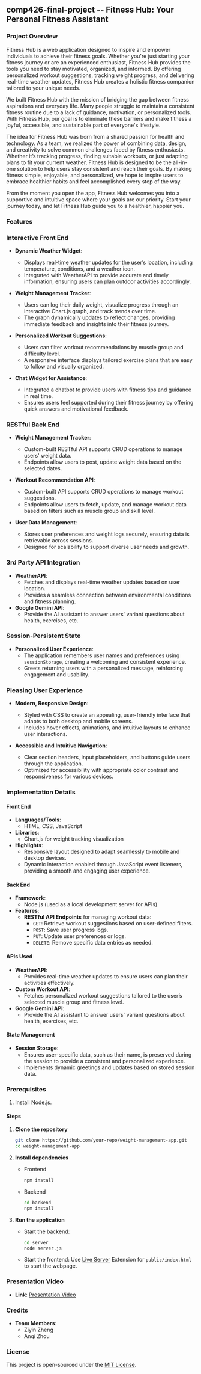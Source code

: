 
## comp426-final-project -- Fitness Hub: Your Personal Fitness Assistant


### Project Overview

Fitness Hub is a web application designed to inspire and empower individuals to achieve their fitness goals. Whether you're just starting your fitness journey or are an experienced enthusiast, Fitness Hub provides the tools you need to stay motivated, organized, and informed. By offering personalized workout suggestions, tracking weight progress, and delivering real-time weather updates, Fitness Hub creates a holistic fitness companion tailored to your unique needs.

We built Fitness Hub with the mission of bridging the gap between fitness aspirations and everyday life. Many people struggle to maintain a consistent fitness routine due to a lack of guidance, motivation, or personalized tools. With Fitness Hub, our goal is to eliminate these barriers and make fitness a joyful, accessible, and sustainable part of everyone's lifestyle.

The idea for Fitness Hub was born from a shared passion for health and technology. As a team, we realized the power of combining data, design, and creativity to solve common challenges faced by fitness enthusiasts. Whether it’s tracking progress, finding suitable workouts, or just adapting plans to fit your current weather, Fitness Hub is designed to be the all-in-one solution to help users stay consistent and reach their goals. By making fitness simple, enjoyable, and personalized, we hope to inspire users to embrace healthier habits and feel accomplished every step of the way.

From the moment you open the app, Fitness Hub welcomes you into a supportive and intuitive space where your goals are our priority. Start your journey today, and let Fitness Hub guide you to a healthier, happier you.


### Features

### Interactive Front End
- **Dynamic Weather Widget**:
  - Displays real-time weather updates for the user’s location, including temperature, conditions, and a weather icon.
  - Integrated with WeatherAPI to provide accurate and timely information, ensuring users can plan outdoor activities accordingly.
  
- **Weight Management Tracker**:
  - Users can log their daily weight, visualize progress through an interactive Chart.js graph, and track trends over time.
  - The graph dynamically updates to reflect changes, providing immediate feedback and insights into their fitness journey.

- **Personalized Workout Suggestions**:
  - Users can filter workout recommendations by muscle group and difficulty level.
  - A responsive interface displays tailored exercise plans that are easy to follow and visually organized.

- **Chat Widget for Assistance**:
  - Integrated a chatbot to provide users with fitness tips and guidance in real time.
  - Ensures users feel supported during their fitness journey by offering quick answers and motivational feedback.


### RESTful Back End
- **Weight Management Tracker**:
  -  Custom-built RESTful API supports CRUD operations to manage users' weight data.
  - Endpoints allow users to post, update weight data based on the selected dates.


- **Workout Recommendation API**:
  - Custom-built API supports CRUD operations to manage workout suggestions.
  - Endpoints allow users to fetch, update, and manage workout data based on filters such as muscle group and skill level.

- **User Data Management**:
  - Stores user preferences and weight logs securely, ensuring data is retrievable across sessions.
  - Designed for scalability to support diverse user needs and growth.


### 3rd Party API Integration
- **WeatherAPI**:
  - Fetches and displays real-time weather updates based on user location.
  - Provides a seamless connection between environmental conditions and fitness planning.
- **Google Gemini API**:
  - Provide the AI assistant to answer users' variant questions about health, exercises, etc.


### Session-Persistent State
- **Personalized User Experience**:
  - The application remembers user names and preferences using `sessionStorage`, creating a welcoming and consistent experience.
  - Greets returning users with a personalized message, reinforcing engagement and usability.


### Pleasing User Experience
- **Modern, Responsive Design**:
  - Styled with CSS to create an appealing, user-friendly interface that adapts to both desktop and mobile screens.
  - Includes hover effects, animations, and intuitive layouts to enhance user interactions.

- **Accessible and Intuitive Navigation**:
  - Clear section headers, input placeholders, and buttons guide users through the application.
  - Optimized for accessibility with appropriate color contrast and responsiveness for various devices.


### Implementation Details

#### Front End
- **Languages/Tools**:  
  - HTML, CSS, JavaScript
- **Libraries**:  
  - Chart.js for weight tracking visualization
- **Highlights**:  
  - Responsive layout designed to adapt seamlessly to mobile and desktop devices.  
  - Dynamic interaction enabled through JavaScript event listeners, providing a smooth and engaging user experience.

#### Back End
- **Framework**:  
  - Node.js (used as a local development server for APIs)
- **Features**:  
  - **RESTful API Endpoints** for managing workout data:  
    - `GET`: Retrieve workout suggestions based on user-defined filters.  
    - `POST`: Save user progress logs.  
    - `PUT`: Update user preferences or logs.  
    - `DELETE`: Remove specific data entries as needed.

#### APIs Used
- **WeatherAPI**:  
  - Provides real-time weather updates to ensure users can plan their activities effectively.  
- **Custom Workout API**:  
  - Fetches personalized workout suggestions tailored to the user’s selected muscle group and fitness level.
- **Google Gemini API**:
  - Provide the AI assistant to answer users' variant questions about health, exercises, etc.


#### State Management
- **Session Storage**:  
  - Ensures user-specific data, such as their name, is preserved during the session to provide a consistent and personalized experience.  
  - Implements dynamic greetings and updates based on stored session data.


### Prerequisites
1. Install [Node.js](https://nodejs.org/).

#### Steps
1. **Clone the repository**
   ```bash
   git clone https://github.com/your-repo/weight-management-app.git
   cd weight-management-app
   ```

2. **Install dependencies**
   - Frontend
     ```bash
     npm install
     ```
   - Backend
     ```bash
     cd backend
     npm install
     ```

3. **Run the application**
   - Start the backend:
     ```bash
     cd server
     node server.js
     ```
   - Start the frontend:
     Use [Live Server](https://marketplace.visualstudio.com/items?itemName=ritwickdey.LiveServer) Extension for `public/index.html` to start the webpage.

### Presentation Video
- **Link**: [Presentation Video](https://youtu.be/_C87bLjeeL0) 

### Credits
- **Team Members**:  
  - Ziyin Zheng  
  - Anqi Zhou


### License
This project is open-sourced under the [MIT License](LICENSE).